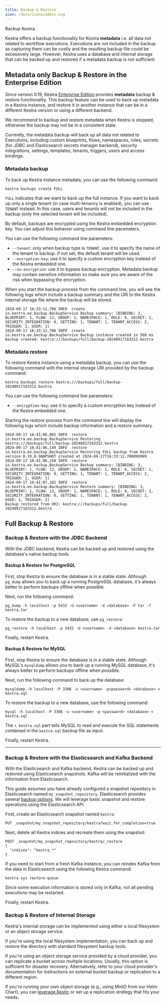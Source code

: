 ```yaml
---
title: Backup & Restore
icon: /docs/icons/admin.svg
---
```


Backup Kestra.

Kestra offers a backup functionality for Kestra __metadata__ i.e. all data not related to workflow executions. Executions are not included in the backup as capturing them can be costly and the resulting backup file could be excessively large.
However, Kestra uses a database and internal storage that can be backed up and restored if a metadata backup is not sufficient.

## Metadata only Backup & Restore in the Enterprise Edition

Since version 0.19, Kestra [Enterprise Edition](/enterprise) provides __metadata__ backup & restore functionality.
This backup feature can be used to back up metadata in a Kestra instance, and restore it in another instance that can be in a different Kestra version or using a different backend.

We recommend to backup and restore metadata when Kestra is stopped, otherwise the backup may not be in a consistent state.

Currently, the metadata backup will back up all data not related to Executions, including custom blueprints, flows, namespaces, roles, secrets (for JDBC and Elasticsearch secrets manager backend), security integrations, settings, templates, tenants, triggers, users and access bindings.

### Metadata backup

To back up Kestra instance metadata, you can use the following command:

```shell
kestra backups create FULL
```

`FULL` indicates that we want to back up the full instance. If you want to back up only a single tenant (in case multi-tenancy is enabled), you can use `TENANT` instead. In this case, users and tenants will not be included in the backup (only the selected tenant will be included).

By default, backups are encrypted using the Kestra embedded encryption key. You can adjust this behavior using command line parameters.

You can use the following command line parameters:
- `--tenant`: only when backup type is `TENANT`, use it to specify the name of the tenant to backup. If not set, the default tenant will be used.
- `--encryption-key`: use it to specify a custom encryption key instead of the Kestra embedded one.
- `--no-encryption`: use it to bypass backup encryption. Metadata backup may contain sensitive information so make sure you are aware of the risk when bypassing the encryption.

When you start the backup process from the command line, you will see the following logs which include a backup summary and the URI to the Kestra internal storage file where the backup will be stored.

```
2024-09-17 16:33:12,706 INFO  create       io.kestra.ee.backup.BackupService Backup summary: [BINDING: 3, BLUEPRINT: 1, FLOW: 13, GROUP: 1, NAMESPACE: 1, ROLE: 6, SECRET: 1, SECURITY_INTEGRATION: 0, SETTING: 1, TENANT: 1, TENANT_ACCESS: 2, TRIGGER: 2, USER: 1]
2024-09-17 16:33:12,706 INFO  create       io.kestra.ee.backup.BackupService Backup instance created in 508 ms
Backup created: kestra:///backups/full/backup-20240917163312.kestra
```

### Metadata restore

To restore Kestra instance using a metadata backup, you can use the following command with the internal storage URI provided by the backup command:

```shell
kestra backups restore kestra:///backups/full/backup-20240917163312.kestra
```

You can use the following command line parameters:
- `--encryption-key`: use it to specify a custom encryption key instead of the Kestra embedded one.

Starting the restore process from the command line will display the following logs which include backup information and a restore summary.

```
2024-09-17 16:41:06,065 INFO  restore      io.kestra.ee.backup.BackupService Restoring kestra:///backups/full/backup-20240917163312.kestra
2024-09-17 16:41:06,149 INFO  restore      io.kestra.ee.backup.BackupService Restoring FULL backup from Kestra version 0.19.0-SNAPSHOT created at 2024-09-17T16:33:12.700099909
2024-09-17 16:41:06,150 INFO  restore      io.kestra.ee.backup.BackupService Backup summary: [BINDING: 3, BLUEPRINT: 1, FLOW: 13, GROUP: 1, NAMESPACE: 1, ROLE: 6, SECRET: 1, SECURITY_INTEGRATION: 0, SETTING: 1, TENANT: 1, TENANT_ACCESS: 2, TRIGGER: 2, USER: 1]
2024-09-17 16:41:07,182 INFO  restore      io.kestra.ee.backup.BackupService Restore summary: [BINDING: 3, BLUEPRINT: 1, FLOW: 13, GROUP: 1, NAMESPACE: 1, ROLE: 6, SECRET: 1, SECURITY_INTEGRATION: 0, SETTING: 1, TENANT: 1, TENANT_ACCESS: 2, USER: 1, TRIGGER: 2]
Backup restored from URI: kestra:///backups/full/backup-20240917163312.kestra
```

## Full Backup & Restore

### Backup & Restore with the JDBC Backend

With the JDBC backend, Kestra can be backed up and restored using the database's native backup tools.

#### Backup & Restore for PostgreSQL

First, stop Kestra to ensure the database is in a stable state. Although `pg_dump` allows you to back up a running PostgreSQL database, it's always better to perform backups offline when possible.

Next, run the following command:

```shell
pg_dump -h localhost -p 5432 -U <username> -d <database> -F tar -f kestra.tar
```

To restore the backup to a new database, use `pg_restore`:

```shell
pg_restore -h localhost -p 5432 -U <username> -d <database> kestra.tar
```

Finally, restart Kestra.

#### Backup & Restore for MySQL

First, stop Kestra to ensure the database is in a stable state. Although MySQL's `mysqldump` allows you to back up a running MySQL database, it's always better to perform backups offline when possible.

Next, run the following command to back up the database:

```shell
mysqldump -h localhost -P 3306 -u <username> -p<password> <database> > kestra.sql
```

To restore the backup to a new database, use the following command:

```shell
mysql -h localhost -P 3306 -u <username> -p <password> <database> < kestra.sql
```

The `< kestra.sql` part tells MySQL to read and execute the SQL statements contained in the `kestra.sql` backup file as input.

Finally, restart Kestra.

---

### Backup & Restore with the Elasticsearch and Kafka Backend

With the Elasticsearch and Kafka backend, Kestra can be backed up and restored using Elasticsearch snapshots. Kafka will be reinitialized with the information from Elasticsearch.

This guide assumes you have already configured a snapshot repository in Elasticsearch named `my_snapshot_repository`. Elasticsearch provides several [backup options](https://www.elastic.co/guide/en/elasticsearch/reference/current/snapshot-restore.html). We will leverage basic snapshot and restore operations using the Elasticsearch API.

First, create an Elasticsearch snapshot named `kestra`:

```
PUT _snapshot/my_snapshot_repository/kestra?wait_for_completion=true
```

Next, delete all Kestra indices and recreate them using the snapshot:

```
POST _snapshot/my_snapshot_repository/kestra/_restore
{
  "indices": "kestra_*"
}
```

If you need to start from a fresh Kafka instance, you can reindex Kafka from the data in Elasticsearch using the following Kestra command:

```shell
kestra sys restore-queue
```

Since some execution information is stored only in Kafka, not all pending executions may be restarted.

Finally, restart Kestra.

### Backup & Restore of Internal Storage

Kestra's internal storage can be implemented using either a local filesystem or an object storage service.

If you're using the local filesystem implementation, you can back up and restore the directory with standard filesystem backup tools.

If you're using an object storage service provided by a cloud provider, you can replicate a bucket across multiple locations. Usually, this option is sufficient for disaster recovery. Alternatively, refer to your cloud provider's documentation for instructions on external bucket backup or replication to a different region.

If you're running your own object storage (e.g., using MinIO from our Helm Chart), you can [leverage Restic](https://blog.min.io/back-up-restic-minio/) or set up a replication strategy that fits your needs.